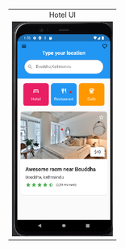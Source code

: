 <table>
  <tr>
    <td align="center">Hotel UI</td>
  </tr>
  </tr>
  <tr>
    <td align="center"><img src="screenshots/img.png" width=200></td>
  </tr>
</table>
 
